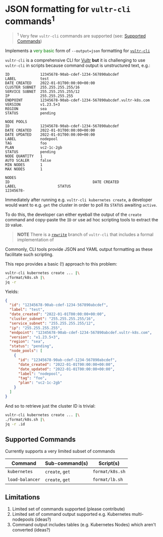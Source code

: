 # JSON formatting for `vultr-cli` commands<sup>1</sup>

> <sup>1</sup> Very few `vultr-cli` commands are supported (see: [Supported Commands](#support-commands))

Implements a <font style="color:green">very basic</font> form of `--output=json` formatting for [`vultr-cli`](https://github.com/vultr/vultr-cli)

`vultr-cli` is a comprehensive CLI for [Vultr](https://vultr.com) **but** it is challenging to use `vultr-cli` in scripts because command output is unstructured text, e.g.:

```
ID              12345678-90ab-cdef-1234-567890abcdef
LABEL           test
DATE CREATED    2022-01-01T00:00:00+00:00
CLUSTER SUBNET  255.255.255.255/16
SERVICE SUBNET  255.255.255.255/12
IP              255.255.255.255
ENDPOINT        12345678-90ab-cdef-1234-567890abcdef.vultr-k8s.com
VERSION         v1.23.5+3
REGION          sea
STATUS          pending
 
NODE POOLS
ID              12345678-90ab-cdef-1234-567890abcdef
DATE CREATED    2022-01-01T00:00:00+00:00
DATE UPDATED    2022-01-01T00:00:00+00:00
LABEL           nodepool
TAG             foo
PLAN            vc2-1c-2gb
STATUS          pending
NODE QUANTITY   1
AUTO SCALER     false
MIN NODES       1
MAX NODES       1
 
NODES
ID                                      DATE CREATED                    LABEL                   STATUS
12345678-
```

Immediately after running e.g. `vultr-cli kubernetes create`, a developer would want to e.g. `get` the cluster in order to poll its `STATUS` awaiting `active`.

To do this, the developer can either eyeball the output of the `create` command and copy-paste the `ID` or use ad hoc scripting tools to extract the `ID` value.

> **NOTE** There is a [`rewrite`](https://github.com/vultr/vultr-cli/tree/rewrite) branch of `vultr-cli` that includes a formal implementation of 

Commonly, CLI tools provide JSON and YAML output formatting as these facilitate such scripting.

This repo provides a basic (!) approach to this problem:

```bash
vultr-cli kubernetes create ... |\
./format/k8s.sh |\
jq -r 
```
Yields:


```JSON
{
  "id": "12345678-90ab-cdef-1234-567890abcdef",
  "label": "test",
  "date_created": "2022-01-01T00:00:00+00:00",
  "cluster_subnet": "255.255.255.255/16",
  "service_subnet": "255.255.255.255/12",
  "ip": "255.255.255.255",
  "endpoint": "12345678-90ab-cdef-1234-567890abcdef.vultr-k8s.com",
  "version": "v1.23.5+3",
  "region": "sea",
  "status": "pending",
  "node_pools": [
    {
      "id": "12345678-90ab-cdef-1234-567890abcdef",
      "date_created": "2022-01-01T00:00:00+00:00",
      "date_updated": "2022-01-01T00:00:00+00:00",
      "label": "nodepool",
      "tag": "foo",
      "plan": "vc2-1c-2gb"
    }
  ]
}
```

And so to retrieve just the cluster ID is trivial:

```bash
vultr-cli kubernetes create ... |\
./format/k8s.sh |\
jq -r .id
```


## Supported Commands

Currently supports a very limited subset of commands

|Command|Sub-command(s)|Script(s)|
|-------|--------------|---------|
|`kubernetes`|`create`, `get`|`format/k8s.sh`|
|`load-balancer`|`create`, `get`|`format/lb.sh`|


## Limitations

1. Limited set of commands supported (please contribute)
1. Limited set of command output supported e.g. Kubernetes multi-nodepools (ideas?)
1. Command output includes tables (e.g. Kubernetes Nodes) which aren't converted (ideas?)
